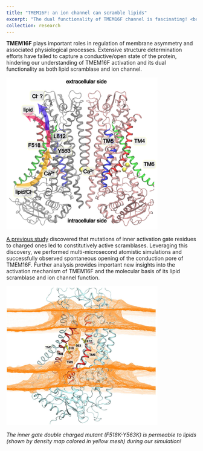 ```yaml
---
title: "TMEM16F: an ion channel can scramble lipids"
excerpt: "The dual functionality of TMEM16F channel is fascinating! <br/><img src='/images/TMEM16F.png'  width=300><br/>"
collection: research
---
```


**TMEM16F** plays important roles in regulation of membrane asymmetry and associated physiological processes. Extensive structure determination efforts have failed to capture a conductive/open state of the protein, hindering our understanding of TMEM16F activation and its dual functionality as both lipid scramblase and ion channel. 

<img src='/images/TMEM16F.png' width=400>

[A previous study](https://www.nature.com/articles/s41467-019-09778-7) discovered that mutations of inner activation gate residues to charged ones led to constitutively active scramblases. Leveraging this discovery, we performed multi-microsecond atomistic simulations and successfully observed spontaneous opening of the conduction pore of TMEM16F. Further analysis provides important new insights into the activation mechanism of TMEM16F and the molecular basis of its lipid scramblase and ion channel function.

<img src='/images/TMEM16F_pathways.png' width=400>

*The inner gate double charged mutant  (F518K-Y563K) is permeable to lipids (shown by density map colored in yellow mesh) during our simulation!*